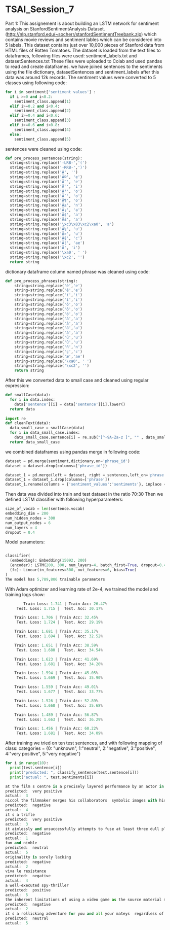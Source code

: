 # TSAI_Session_7
Part 1:
This assignement is about building an LSTM network for sentiment analysis on StanfordSentimentAnalysis Dataset. (http://nlp.stanford.edu/~socherr/stanfordSentimentTreebank.zip) which contains movie reviews and sentiment lables which can be considered into 5 labels. This dataset contains just over 10,000 pieces of Stanford data from HTML files of Rotten Tomatoes.
The dataset is loaded from the text files to dataframes, following files were used:  sentiment_labels.txt and datasetSentences.txt These files were uploaded to Colab and used pandas to read and create dataframes.
we have joined sentences to the sentiments using the file dictionary, datasetSentences and sentiment_labels after this data was around 12k records.
The sentiment values were converted to 5 classes using following code:
```python
for i in sentiment['sentiment values'] :
  if i >=0 and i<0.2:
    sentiment_class.append(1)
  elif i>=0.2 and i<0.4:
    sentiment_class.append(2)
  elif i>=0.4 and i<0.6:
    sentiment_class.append(3)
  elif i>=0.6 and i<0.8:
    sentiment_class.append(4)
  else:
    sentiment_class.append(5)
````
sentences were cleaned using code:
```python
def pre_process_sentences(string):
  string=string.replace('-LRB-','(')
  string=string.replace('-RRB-',')')
  string=string.replace('Â', '')
  string=string.replace('Ã©', 'e')
  string=string.replace('Ã¨', 'e')
  string=string.replace('Ã¯', 'i')
  string=string.replace('Ã³', 'o')
  string=string.replace('Ã´', 'o')
  string=string.replace('Ã¶', 'o')
  string=string.replace('Ã±', 'n')
  string=string.replace('Ã¡', 'a')
  string=string.replace('Ã¢', 'a')
  string=string.replace('Ã£', 'a')
  string=string.replace('\xc3\x83\xc2\xa0', 'a')
  string=string.replace('Ã¼', 'u')
  string=string.replace('Ã»', 'u')
  string=string.replace('Ã§', 'c')
  string=string.replace('Ã¦', 'ae')
  string=string.replace('Ã­', 'i')
  string=string.replace('\xa0', ' ')
  string=string.replace('\xc2', '')
  return string
````
dictionary dataframe column named phrase was cleaned using code:
```python
def pre_process_phrases(string):
    string=string.replace('é','e')
    string=string.replace('è','e')
    string=string.replace('ï','i')
    string=string.replace('í','i')
    string=string.replace('ó','o')
    string=string.replace('ô','o')
    string=string.replace('ö','o')
    string=string.replace('á','a')
    string=string.replace('â','a')
    string=string.replace('ã','a')
    string=string.replace('à','a')
    string=string.replace('ü','u')
    string=string.replace('û','u')
    string=string.replace('ñ','n')
    string=string.replace('ç','c')
    string=string.replace('æ','ae')
    string=string.replace('\xa0', ' ')
    string=string.replace('\xc2', '')    
    return string
````

After this we converted data to small case and cleaned using regular expression:
```python
def smallCase(data):
  for i in data.index:
    data['sentence'][i] = data['sentence'][i].lower()
  return data
  
import re
def cleanText(data):
  data_small_case = smallCase(data)
  for i in data_small_case.index:
    data_small_case.sentence[i] = re.sub("[^-9A-Za-z ]", "" , data_small_case.sentence[i])
  return data_small_case
````
we combined dataframes using pandas merge in following code:
```python
dataset = pd.merge(sentiment,dictionary,on='phrase_id')
dataset = dataset.drop(columns=['phrase_id'])

dataset_1 = pd.merge(left = dataset, right = sentences,left_on='phrase',right_on='sentence')
dataset_1 = dataset_1.drop(columns=['phrase'])
dataset_1.rename(columns = {'sentiment_values':'sentiments'}, inplace = True)
````

Then data was divided into train and test dataset in the ratio 70:30
Then we defined LSTM classifier with following hyperparameters:
```python
size_of_vocab = len(sentence.vocab)
embedding_dim = 200
num_hidden_nodes = 300
num_output_nodes = 6
num_layers = 4
dropout = 0.4
````
Model parameters:
```python

classifier(
  (embedding): Embedding(15092, 200)
  (encoder): LSTM(200, 300, num_layers=4, batch_first=True, dropout=0.4)
  (fc): Linear(in_features=300, out_features=6, bias=True)
)
The model has 5,789,806 trainable parameters
````
With Adam optimizer and learning rate of 2e-4,
we trained the model and training logs show:
```python
        Train Loss: 1.741 | Train Acc: 26.47%
	 Test. Loss: 1.715 |  Test. Acc: 30.17% 

	Train Loss: 1.706 | Train Acc: 32.45%
	 Test. Loss: 1.724 |  Test. Acc: 29.19% 

	Train Loss: 1.681 | Train Acc: 35.17%
	 Test. Loss: 1.694 |  Test. Acc: 32.52% 

	Train Loss: 1.651 | Train Acc: 38.59%
	 Test. Loss: 1.680 |  Test. Acc: 34.54% 

	Train Loss: 1.623 | Train Acc: 41.69%
	 Test. Loss: 1.681 |  Test. Acc: 34.20% 

	Train Loss: 1.594 | Train Acc: 45.05%
	 Test. Loss: 1.669 |  Test. Acc: 35.90% 

	Train Loss: 1.559 | Train Acc: 49.01%
	 Test. Loss: 1.677 |  Test. Acc: 33.77% 

	Train Loss: 1.526 | Train Acc: 52.89%
	 Test. Loss: 1.668 |  Test. Acc: 35.68% 

	Train Loss: 1.489 | Train Acc: 56.87%
	 Test. Loss: 1.663 |  Test. Acc: 36.29% 

	Train Loss: 1.456 | Train Acc: 60.22%
	 Test. Loss: 1.681 |  Test. Acc: 34.09% 
````
After training we tried on ten test sentences, and with following mapping of class:
categories = {0: "unknown", 1:"neutral", 2:"negative", 3:"positive", 4:"very positive", 5:"very negative"}

```python
for i in range(10):
  print(test.sentence[i])
  print("predicted: ", classify_sentence(test.sentence[i]))
  print("actual: ", test.sentiments[i])

at the film s centre is a precisely layered performance by an actor in his mid-seventies  michel piccoli 
predicted:  very positive
actual:  3
niccol the filmmaker merges his collaborators  symbolic images with his words  insinuating  for example  that in hollywood  only god speaks to the press
predicted:  negative
actual:  4
it s a trifle 
predicted:  very positive
actual:  3
it aimlessly and unsuccessfully attempts to fuse at least three dull plots into one good one 
predicted:  negative
actual:  1
fun and nimble 
predicted:  neutral
actual:  5
originality is sorely lacking 
predicted:  negative
actual:  2
viva le resistance 
predicted:  negative
actual:  4
a well-executed spy-thriller 
predicted:  positive
actual:  5
the inherent limitations of using a video game as the source material movie are once again made all too clear in this schlocky horroraction hybrid 
predicted:  negative
actual:  2
it s a rollicking adventure for you and all your mateys  regardless of their ages 
predicted:  neutral
actual:  5
````
